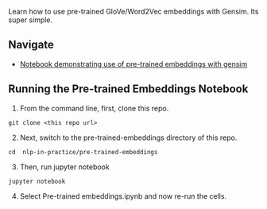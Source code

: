 Learn how to use pre-trained GloVe/Word2Vec embeddings with Gensim. Its super simple. 

## Navigate

- [Notebook demonstrating use of pre-trained embeddings with gensim](Pre-trained%20embeddings.ipynb)


## Running the Pre-trained Embeddings Notebook
1. From the command line, first, clone this repo.
```
git clone <this repo url>
```
2. Next, switch to the pre-trained-embeddings directory of this repo.
```
cd  nlp-in-practice/pre-trained-embeddings
```
3. Then, run jupyter notebook
```
jupyter notebook
```
4. Select Pre-trained embeddings.ipynb and now re-run the cells.

